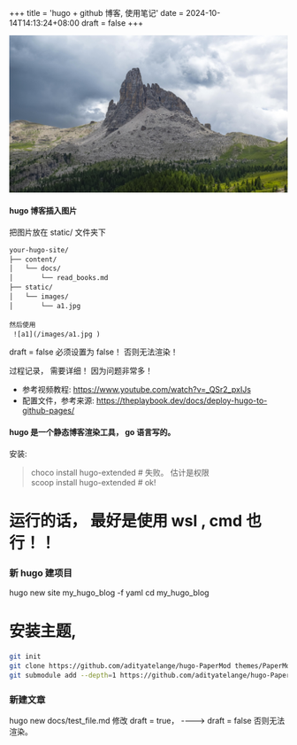 +++
title = 'hugo + github 博客, 使用笔记'
date = 2024-10-14T14:13:24+08:00
draft = false
+++

![a1](/images/a1.jpg)

#### hugo 博客插入图片
把图片放在 static/ 文件夹下

```txt
your-hugo-site/
├── content/
│   └── docs/
│       └── read_books.md
├── static/
│   └── images/
│       └── a1.jpg

然后使用
 ![a1](/images/a1.jpg )
```



draft = false 必须设置为 false！ 否则无法渲染！


过程记录， 需要详细！ 因为问题非常多！


- 参考视频教程:          https://www.youtube.com/watch?v=_QSr2_pxIJs
- 配置文件，参考来源:     https://theplaybook.dev/docs/deploy-hugo-to-github-pages/


#### hugo 是一个静态博客渲染工具， go 语言写的。
安装: 
> choco install hugo-extended  # 失败。 估计是权限  
> scoop install hugo-extended  # ok!
# 运行的话， 最好是使用 wsl , cmd 也行！！


### 新 hugo 建项目
hugo new site my_hugo_blog -f yaml
cd my_hugo_blog


# 安装主题,
```bash
git init
git clone https://github.com/adityatelange/hugo-PaperMod themes/PaperMod --depth=1
git submodule add --depth=1 https://github.com/adityatelange/hugo-PaperMod.git themes/PaperMod
```

### 新建文章
hugo new docs/test_file.md
修改 draft = true， ----> draft = false 否则无法渲染。
